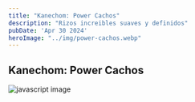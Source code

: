 ```yaml
---
title: "Kanechom: Power Cachos"
description: "Rizos increibles suaves y definidos"
pubDate: 'Apr 30 2024'
heroImage: "../img/power-cachos.webp"
---
```


## Kanechom: Power Cachos

![javascript image](/img/power-cachos.webp)

